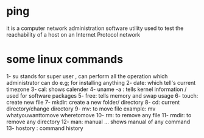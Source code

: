 # ping
it is a computer network administration software utility used to test the reachability of a host on an Internet Protocol network 
# some linux commands
1- su stands for super user , can perform all the operation which administrator can do e.g; for installing anything
2- date: which tell's current timezone
3- cal: shows calender
4- uname -a : tells kernel information / used for software packages
5- free: tells memory and swap usage
6- touch: create new file
7- mkdir: create a new folder/ directory
8- cd: current directory/change directory
9- mv: to move file example: mv  whatyouwanttomove  wheretomove 
10- rm: to remove any file
11- rmdir: to remove any directory
12- man: manual ... shows manual of any command
13- hostory : command history

